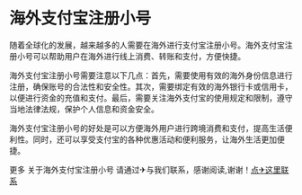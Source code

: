 # 海外支付宝注册小号

随着全球化的发展，越来越多的人需要在海外进行支付宝注册小号。海外支付宝注册小号可以帮助用户在海外进行线上消费、转账和支付，方便快捷。

海外支付宝注册小号需要注意以下几点：首先，需要使用有效的海外身份信息进行注册，确保账号的合法性和安全性。其次，需要绑定有效的海外银行卡或信用卡，以便进行资金的充值和支付。最后，需要关注海外支付宝的使用规定和限制，遵守当地法律法规，保护个人信息和资金安全。

海外支付宝注册小号的好处是可以方便海外用户进行跨境消费和支付，提高生活便利性。同时，还可以享受支付宝的各种优惠活动和便利服务，让海外生活更加便捷。

更多 关于海外支付宝注册小号 请通过✈与我们联系，感谢阅读,谢谢！[点✈这里联系](https://lm.k02.cc)